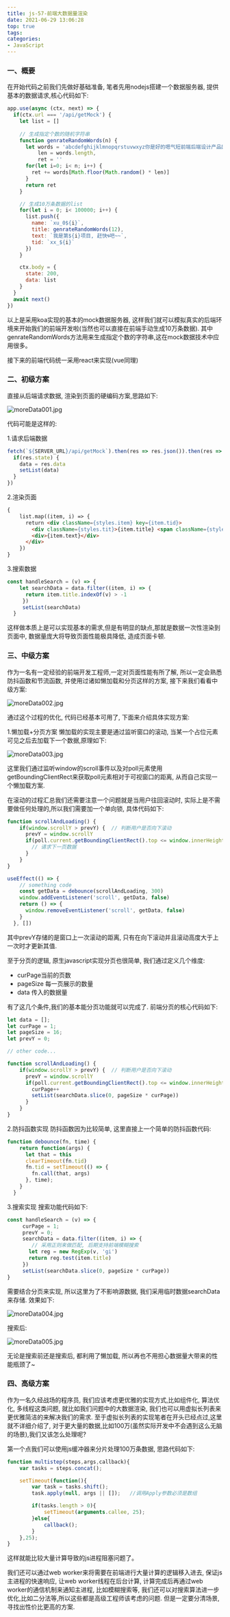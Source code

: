 ```yaml
---
title: js-57-前端大数据量渲染
date: 2021-06-29 13:06:28
top: true
tags:
categories:
- JavaScript
---
```

### 一、概要

在开始代码之前我们先做好基础准备, 笔者先用nodejs搭建一个数据服务器, 提供基本的数据请求,核心代码如下:

```js
app.use(async (ctx, next) => {
  if(ctx.url === '/api/getMock') {
    let list = []
    
    // 生成指定个数的随机字符串
    function genrateRandomWords(n) {
      let words = 'abcdefghijklmnopqrstuvwxyz你是好的嗯气短前端后端设计产品网但考虑到付款啦分手快乐的分类开发商的李开复封疆大吏师德师风吉林省附近',
          len = words.length,
          ret = ''
      for(let i=0; i< n; i++) {
        ret += words[Math.floor(Math.random() * len)]
      }
      return ret
    }

    // 生成10万条数据的list
    for(let i = 0; i< 100000; i++) {
      list.push({
        name: `xu_0${i}`,
        title: genrateRandomWords(12),
        text: `我是第${i}项目, 赶快🌀吧~~`,
        tid: `xx_${i}`
      })
    }

    ctx.body = {
      state: 200,
      data: list
    }
  }
  await next()
})
```

以上是采用koa实现的基本的mock数据服务器, 这样我们就可以模拟真实的后端环境来开始我们的前端开发啦(当然也可以直接在前端手动生成10万条数据). 其中genrateRandomWords方法用来生成指定个数的字符串,这在mock数据技术中应用很多。

接下来的前端代码统一采用react来实现(vue同理)

### 二、初级方案

直接从后端请求数据, 渲染到页面的硬编码方案,思路如下:

![moreData001.jpg](http://alivnram-test.oss-cn-beijing.aliyuncs.com/alivnblog/moreData001.jpg)

代码可能是这样的:

1.请求后端数据

```js
fetch(`${SERVER_URL}/api/getMock`).then(res => res.json()).then(res => {
  if(res.state) {
    data = res.data
    setList(data)
  }
})
```

2.渲染页面

```html
{
    list.map((item, i) => {
      return <div className={styles.item} key={item.tid}>
        <div className={styles.tit}>{item.title} <span className={styles.label}>{item.name}</span></div>
        <div>{item.text}</div>
      </div>
    })
}
```

3.搜索数据

```js
const handleSearch = (v) => {
    let searchData = data.filter((item, i) => {
      return item.title.indexOf(v) > -1
     })
     setList(searchData)
  }
```

这样做本质上是可以实现基本的需求,但是有明显的缺点,那就是数据一次性渲染到页面中, 数据量庞大将导致页面性能极具降低, 造成页面卡顿.

### 三、中级方案

作为一名有一定经验的前端开发工程师,一定对页面性能有所了解, 所以一定会熟悉防抖函数和节流函数, 并使用过诸如懒加载和分页这样的方案, 接下来我们看看中级方案:

![moreData002.jpg](http://alivnram-test.oss-cn-beijing.aliyuncs.com/alivnblog/moreData002.jpg)

通过这个过程的优化, 代码已经基本可用了, 下面来介绍具体实现方案:

1.懒加载+分页方案 懒加载的实现主要是通过监听窗口的滚动, 当某一个占位元素可见之后去加载下一个数据,原理如下:

![moreData003.jpg](http://alivnram-test.oss-cn-beijing.aliyuncs.com/alivnblog/moreData003.jpg)

这里我们通过监听window的scroll事件以及对poll元素使用getBoundingClientRect来获取poll元素相对于可视窗口的距离, 从而自己实现一个懒加载方案.

在滚动的过程汇总我们还需要注意一个问题就是当用户往回滚动时, 实际上是不需要做任何处理的,所以我们需要加一个单向锁, 具体代码如下:

```js
function scrollAndLoading() {
    if(window.scrollY > prevY) {  // 判断用户是否向下滚动
      prevY = window.scrollY
      if(poll.current.getBoundingClientRect().top <= window.innerHeight) {
        // 请求下一页数据
      }
    }
}

useEffect(() => {
    // something code
    const getData = debounce(scrollAndLoading, 300)
    window.addEventListener('scroll', getData, false)
    return () => {
      window.removeEventListener('scroll', getData, false)
    }
  }, [])
```

其中prevY存储的是窗口上一次滚动的距离, 只有在向下滚动并且滚动高度大于上一次时才更新其值.

至于分页的逻辑, 原生javascript实现分页也很简单, 我们通过定义几个维度:

- curPage当前的页数
- pageSize 每一页展示的数量
- data 传入的数据量

有了这几个条件,我们的基本能分页功能就可以完成了. 前端分页的核心代码如下:

```js
let data = [];
let curPage = 1;
let pageSize = 16;
let prevY = 0;

// other code...

function scrollAndLoading() {
    if(window.scrollY > prevY) {  // 判断用户是否向下滚动
      prevY = window.scrollY
      if(poll.current.getBoundingClientRect().top <= window.innerHeight) {
        curPage++
        setList(searchData.slice(0, pageSize * curPage))
      }
    }
}
```

2.防抖函数实现 防抖函数因为比较简单, 这里直接上一个简单的防抖函数代码:

```js
function debounce(fn, time) {
    return function(args) {
      let that = this
      clearTimeout(fn.tid)
      fn.tid = setTimeout(() => {
        fn.call(that, args)
      }, time);
    }
  }
```

3.搜索实现 搜索功能代码如下:

```js
const handleSearch = (v) => {
     curPage = 1;
     prevY = 0;
     searchData = data.filter((item, i) => {
        // 采用正则来做匹配, 后期支持前端模糊搜索
       let reg = new RegExp(v, 'gi')
       return reg.test(item.title)
     })
     setList(searchData.slice(0, pageSize * curPage))
}
```

需要结合分页来实现, 所以这里为了不影响源数据, 我们采用临时数据searchData来存储. 效果如下:

![moreData004.jpg](http://alivnram-test.oss-cn-beijing.aliyuncs.com/alivnblog/moreData004.jpg)

搜索后:

![moreData005.jpg](http://alivnram-test.oss-cn-beijing.aliyuncs.com/alivnblog/moreData005.jpg)

无论是搜索前还是搜索后, 都利用了懒加载, 所以再也不用担心数据量大带来的性能瓶颈了~

### 四、高级方案

作为一名久经战场的程序员, 我们应该考虑更优雅的实现方式,比如组件化, 算法优化, 多线程这类问题, 就比如我们问题中的大数据渲染, 我们也可以用虚拟长列表来更优雅简洁的来解决我们的需求. 至于虚拟长列表的实现笔者在开头已经点过,这里就不详细介绍了, 对于更大量的数据,比如100万(虽然实际开发中不会遇到这么无脑的场景),我们又该怎么处理呢?

第一个点我们可以使用js缓冲器来分片处理100万条数据, 思路代码如下:

```js
function multistep(steps,args,callback){
    var tasks = steps.concat();

    setTimeout(function(){
        var task = tasks.shift();
        task.apply(null, args || []);   //调用Apply参数必须是数组

        if(tasks.length > 0){
            setTimeout(arguments.callee, 25);
        }else{
            callback();
        }
    },25);
}
```

这样就能比较大量计算导致的js进程阻塞问题了。

我们还可以通过web worker来将需要在前端进行大量计算的逻辑移入进去, 保证js主进程的快速响应, 让web worker线程在后台计算, 计算完成后再通过web worker的通信机制来通知主进程, 比如模糊搜索等, 我们还可以对搜索算法进一步优化,比如二分法等,所以这些都是高级工程师该考虑的问题. 但是一定要分清场景, 寻找出性价比更高的方案.

